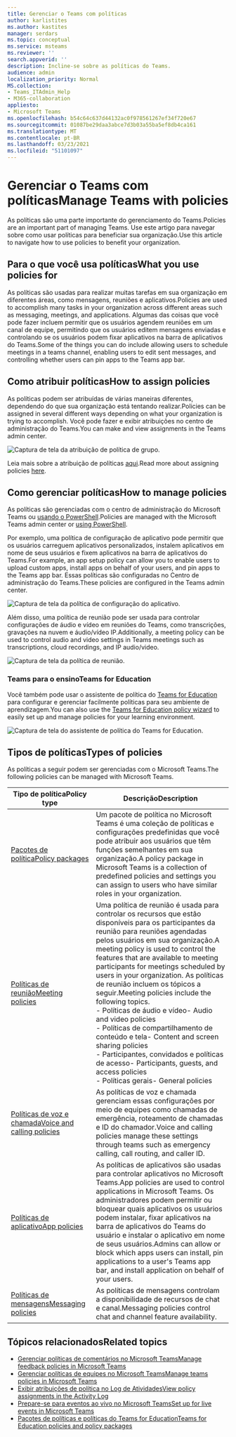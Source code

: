 ```yaml
---
title: Gerenciar o Teams com políticas
author: karlistites
ms.author: kastites
manager: serdars
ms.topic: conceptual
ms.service: msteams
ms.reviewer: ''
search.appverid: ''
description: Incline-se sobre as políticas do Teams.
audience: admin
localization_priority: Normal
MS.collection:
- Teams_ITAdmin_Help
- M365-collaboration
appliesto:
- Microsoft Teams
ms.openlocfilehash: b54c64c637d44132ac0f978561267ef34f720e67
ms.sourcegitcommit: 01087be29daa3abce7d3b03a55ba5ef8db4ca161
ms.translationtype: MT
ms.contentlocale: pt-BR
ms.lasthandoff: 03/23/2021
ms.locfileid: "51101097"
---
```

# <a name="manage-teams-with-policies"></a><span data-ttu-id="da206-103">Gerenciar o Teams com políticas</span><span class="sxs-lookup"><span data-stu-id="da206-103">Manage Teams with policies</span></span>

<span data-ttu-id="da206-104">As políticas são uma parte importante do gerenciamento do Teams.</span><span class="sxs-lookup"><span data-stu-id="da206-104">Policies are an important part of managing Teams.</span></span> <span data-ttu-id="da206-105">Use este artigo para navegar sobre como usar políticas para beneficiar sua organização.</span><span class="sxs-lookup"><span data-stu-id="da206-105">Use this article to navigate how to use policies to benefit your organization.</span></span>

## <a name="what-you-use-policies-for"></a><span data-ttu-id="da206-106">Para o que você usa políticas</span><span class="sxs-lookup"><span data-stu-id="da206-106">What you use policies for</span></span>

<span data-ttu-id="da206-107">As políticas são usadas para realizar muitas tarefas em sua organização em diferentes áreas, como mensagens, reuniões e aplicativos.</span><span class="sxs-lookup"><span data-stu-id="da206-107">Policies are used to accomplish many tasks in your organization across different areas such as messaging, meetings, and applications.</span></span> <span data-ttu-id="da206-108">Algumas das coisas que você pode fazer incluem permitir que os usuários agendem reuniões em um canal de equipe, permitindo que os usuários editem mensagens enviadas e controlando se os usuários podem fixar aplicativos na barra de aplicativos do Teams.</span><span class="sxs-lookup"><span data-stu-id="da206-108">Some of the things you can do include allowing users to schedule meetings in a teams channel, enabling users to edit sent messages, and controlling whether users can pin apps to the Teams app bar.</span></span>

## <a name="how-to-assign-policies"></a><span data-ttu-id="da206-109">Como atribuir políticas</span><span class="sxs-lookup"><span data-stu-id="da206-109">How to assign policies</span></span>

<span data-ttu-id="da206-110">As políticas podem ser atribuídas de várias maneiras diferentes, dependendo do que sua organização está tentando realizar.</span><span class="sxs-lookup"><span data-stu-id="da206-110">Policies can be assigned in several different ways depending on what your organization is trying to accomplish.</span></span> <span data-ttu-id="da206-111">Você pode fazer e exibir atribuições no centro de administração do Teams.</span><span class="sxs-lookup"><span data-stu-id="da206-111">You can make and view assignments in the Teams admin center.</span></span>

![Captura de tela da atribuição de política de grupo.](media/group-policy-assignment.png)

<span data-ttu-id="da206-113">Leia mais sobre a atribuição de políticas [aqui](assign-policies.md).</span><span class="sxs-lookup"><span data-stu-id="da206-113">Read more about assigning policies [here](assign-policies.md).</span></span>

## <a name="how-to-manage-policies"></a><span data-ttu-id="da206-114">Como gerenciar políticas</span><span class="sxs-lookup"><span data-stu-id="da206-114">How to manage policies</span></span>

<span data-ttu-id="da206-115">As políticas são gerenciadas com o centro de administração do Microsoft Teams ou [usando o PowerShell](./teams-powershell-managing-teams.md#manage-policies-via-powershell).</span><span class="sxs-lookup"><span data-stu-id="da206-115">Policies are managed with the Microsoft Teams admin center or [using PowerShell](./teams-powershell-managing-teams.md#manage-policies-via-powershell).</span></span>

<span data-ttu-id="da206-116">Por exemplo, uma política de configuração de aplicativo pode permitir que os usuários carreguem aplicativos personalizados, instalem aplicativos em nome de seus usuários e fixem aplicativos na barra de aplicativos do Teams.</span><span class="sxs-lookup"><span data-stu-id="da206-116">For example, an app setup policy can allow you to enable users to upload custom apps, install apps on behalf of your users, and pin apps to the Teams app bar.</span></span> <span data-ttu-id="da206-117">Essas políticas são configuradas no Centro de administração do Teams.</span><span class="sxs-lookup"><span data-stu-id="da206-117">These policies are configured in the Teams admin center.</span></span>

![Captura de tela da política de configuração do aplicativo.](media/app-setup-policy.png)

<span data-ttu-id="da206-119">Além disso, uma política de reunião pode ser usada para controlar configurações de áudio e vídeo em reuniões do Teams, como transcrições, gravações na nuvem e áudio/vídeo IP.</span><span class="sxs-lookup"><span data-stu-id="da206-119">Additionally, a meeting policy can be used to control audio and video settings in Teams meetings such as transcriptions, cloud recordings, and IP audio/video.</span></span>

![Captura de tela da política de reunião.](media/engineering-meeting-policy.png)

### <a name="teams-for-education"></a><span data-ttu-id="da206-121">Teams para o ensino</span><span class="sxs-lookup"><span data-stu-id="da206-121">Teams for Education</span></span>

<span data-ttu-id="da206-122">Você também pode usar o assistente de política do [Teams for Education](easy-policy-setup-edu.md) para configurar e gerenciar facilmente políticas para seu ambiente de aprendizagem.</span><span class="sxs-lookup"><span data-stu-id="da206-122">You can also use the [Teams for Education policy wizard](easy-policy-setup-edu.md) to easily set up and manage policies for your learning environment.</span></span>

![Captura de tela do assistente de política do Teams for Education.](media/easy-policy-setup-quick-setup.png)

## <a name="types-of-policies"></a><span data-ttu-id="da206-124">Tipos de políticas</span><span class="sxs-lookup"><span data-stu-id="da206-124">Types of policies</span></span>

<span data-ttu-id="da206-125">As políticas a seguir podem ser gerenciadas com o Microsoft Teams.</span><span class="sxs-lookup"><span data-stu-id="da206-125">The following policies can be managed with Microsoft Teams.</span></span>

<span data-ttu-id="da206-126">Tipo de política</span><span class="sxs-lookup"><span data-stu-id="da206-126">Policy type</span></span> | <span data-ttu-id="da206-127">Descrição</span><span class="sxs-lookup"><span data-stu-id="da206-127">Description</span></span>
------------|------------
[<span data-ttu-id="da206-128">Pacotes de política</span><span class="sxs-lookup"><span data-stu-id="da206-128">Policy packages</span></span>](manage-policy-packages.md) | <span data-ttu-id="da206-129">Um pacote de política no Microsoft Teams é uma coleção de políticas e configurações predefinidas que você pode atribuir aos usuários que têm funções semelhantes em sua organização.</span><span class="sxs-lookup"><span data-stu-id="da206-129">A policy package in Microsoft Teams is a collection of predefined policies and settings you can assign to users who have similar roles in your organization.</span></span>
[<span data-ttu-id="da206-130">Políticas de reunião</span><span class="sxs-lookup"><span data-stu-id="da206-130">Meeting policies</span></span>](meeting-policies-in-teams.md) | <span data-ttu-id="da206-131">Uma política de reunião é usada para controlar os recursos que estão disponíveis para os participantes da reunião para reuniões agendadas pelos usuários em sua organização.</span><span class="sxs-lookup"><span data-stu-id="da206-131">A meeting policy is used to control the features that are available to meeting participants for meetings scheduled by users in your organization.</span></span> <span data-ttu-id="da206-132">As políticas de reunião incluem os tópicos a seguir.</span><span class="sxs-lookup"><span data-stu-id="da206-132">Meeting policies include the following topics.</span></span><br> <span data-ttu-id="da206-133">- Políticas de áudio e vídeo</span><span class="sxs-lookup"><span data-stu-id="da206-133">- Audio and video policies</span></span><br> <span data-ttu-id="da206-134">- Políticas de compartilhamento de conteúdo e tela</span><span class="sxs-lookup"><span data-stu-id="da206-134">- Content and screen sharing policies</span></span><br> <span data-ttu-id="da206-135">- Participantes, convidados e políticas de acesso</span><span class="sxs-lookup"><span data-stu-id="da206-135">- Participants, guests, and access policies</span></span><br> <span data-ttu-id="da206-136">- Políticas gerais</span><span class="sxs-lookup"><span data-stu-id="da206-136">- General policies</span></span>
[<span data-ttu-id="da206-137">Políticas de voz e chamada</span><span class="sxs-lookup"><span data-stu-id="da206-137">Voice and calling policies</span></span>](voice-and-calling-policies.md)| <span data-ttu-id="da206-138">As políticas de voz e chamada gerenciam essas configurações por meio de equipes como chamadas de emergência, roteamento de chamadas e ID do chamador.</span><span class="sxs-lookup"><span data-stu-id="da206-138">Voice and calling policies manage these settings through teams such as emergency calling, call routing, and caller ID.</span></span>
[<span data-ttu-id="da206-139">Políticas de aplicativo</span><span class="sxs-lookup"><span data-stu-id="da206-139">App policies</span></span>](app-policies.md)| <span data-ttu-id="da206-140">As políticas de aplicativos são usadas para controlar aplicativos no Microsoft Teams.</span><span class="sxs-lookup"><span data-stu-id="da206-140">App policies are used to control applications in Microsoft Teams.</span></span> <span data-ttu-id="da206-141">Os administradores podem permitir ou bloquear quais aplicativos os usuários podem instalar, fixar aplicativos na barra de aplicativos do Teams do usuário e instalar o aplicativo em nome de seus usuários.</span><span class="sxs-lookup"><span data-stu-id="da206-141">Admins can allow or block which apps users can install, pin applications to a user's Teams app bar, and install application on behalf of your users.</span></span>
[<span data-ttu-id="da206-142">Políticas de mensagens</span><span class="sxs-lookup"><span data-stu-id="da206-142">Messaging policies</span></span>](messaging-policies-in-teams.md)| <span data-ttu-id="da206-143">As políticas de mensagens controlam a disponibilidade de recursos de chat e canal.</span><span class="sxs-lookup"><span data-stu-id="da206-143">Messaging policies control chat and channel feature availability.</span></span>

## <a name="related-topics"></a><span data-ttu-id="da206-144">Tópicos relacionados</span><span class="sxs-lookup"><span data-stu-id="da206-144">Related topics</span></span>

* [<span data-ttu-id="da206-145">Gerenciar políticas de comentários no Microsoft Teams</span><span class="sxs-lookup"><span data-stu-id="da206-145">Manage feedback policies in Microsoft Teams</span></span>](manage-feedback-policies-in-teams.md)
* [<span data-ttu-id="da206-146">Gerenciar políticas de equipes no Microsoft Teams</span><span class="sxs-lookup"><span data-stu-id="da206-146">Manage teams policies in Microsoft Teams</span></span>](teams-policies.md)
* [<span data-ttu-id="da206-147">Exibir atribuições de política no Log de Atividades</span><span class="sxs-lookup"><span data-stu-id="da206-147">View policy assignments in the Activity Log</span></span>](activity-log.md)
* [<span data-ttu-id="da206-148">Prepare-se para eventos ao vivo no Microsoft Teams</span><span class="sxs-lookup"><span data-stu-id="da206-148">Set up for live events in Microsoft Teams</span></span>](teams-live-events/set-up-for-teams-live-events.md)
* [<span data-ttu-id="da206-149">Pacotes de políticas e políticas do Teams for Education</span><span class="sxs-lookup"><span data-stu-id="da206-149">Teams for Education policies and policy packages</span></span>](policy-packages-edu.md)